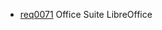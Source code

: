   * [req0071](https://github.com/DomainDrivenArchitecture/ddaRequirement/blob/master/en/requirements/req0071.md) Office Suite LibreOffice
